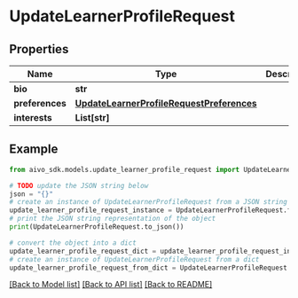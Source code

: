 # UpdateLearnerProfileRequest

## Properties

Name | Type | Description | Notes
------------ | ------------- | ------------- | -------------
**bio** | **str** |  | [optional]
**preferences** | [**UpdateLearnerProfileRequestPreferences**](UpdateLearnerProfileRequestPreferences.md) |  | [optional]
**interests** | **List[str]** |  | [optional]

## Example

```python
from aivo_sdk.models.update_learner_profile_request import UpdateLearnerProfileRequest

# TODO update the JSON string below
json = "{}"
# create an instance of UpdateLearnerProfileRequest from a JSON string
update_learner_profile_request_instance = UpdateLearnerProfileRequest.from_json(json)
# print the JSON string representation of the object
print(UpdateLearnerProfileRequest.to_json())

# convert the object into a dict
update_learner_profile_request_dict = update_learner_profile_request_instance.to_dict()
# create an instance of UpdateLearnerProfileRequest from a dict
update_learner_profile_request_from_dict = UpdateLearnerProfileRequest.from_dict(update_learner_profile_request_dict)
```

[[Back to Model list]](../README.md#documentation-for-models) [[Back to API list]](../README.md#documentation-for-api-endpoints) [[Back to README]](../README.md)
